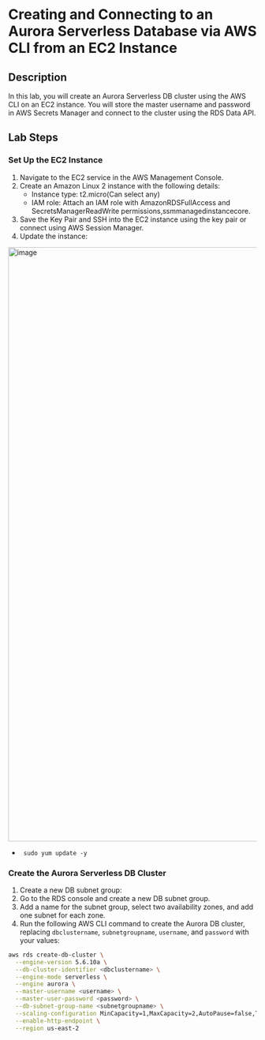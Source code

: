 # **Creating and Connecting to an Aurora Serverless Database via AWS CLI from an EC2 Instance**

## **Description**
In this lab, you will create an Aurora Serverless DB cluster using the AWS CLI on an EC2 instance. You will store the master username and password in AWS Secrets Manager and connect to the cluster using the RDS Data API.

## **Lab Steps**

### **Set Up the EC2 Instance**
   
1. Navigate to the EC2 service in the AWS Management Console.
2. Create an Amazon Linux 2 instance with the following details:
   -   Instance type: t2.micro(Can select any)
   -   IAM role: Attach an IAM role with AmazonRDSFullAccess and SecretsManagerReadWrite permissions,ssmmanagedinstancecore.
3. Save the Key Pair and SSH into the EC2 instance using the key pair or connect using AWS Session Manager.
4. Update the instance:

<img width="1205" alt="image" src="https://github.com/user-attachments/assets/ad79a438-8569-4474-8bef-f313c134c19d">

-      sudo yum update -y

### **Create the Aurora Serverless DB Cluster**

1. Create a new DB subnet group:
2. Go to the RDS console and create a new DB subnet group.
3. Add a name for the subnet group, select two availability zones, and add one subnet for each zone.
4. Run the following AWS CLI command to create the Aurora DB cluster, replacing `dbclustername`, `subnetgroupname`, `username`, and `password` with your values:

```bash
aws rds create-db-cluster \
  --engine-version 5.6.10a \
  --db-cluster-identifier <dbclustername> \
  --engine-mode serverless \
  --engine aurora \
  --master-username <username> \
  --master-user-password <password> \
  --db-subnet-group-name <subnetgroupname> \
  --scaling-configuration MinCapacity=1,MaxCapacity=2,AutoPause=false,TimeoutAction=ForceApplyCapacityChange \
  --enable-http-endpoint \
  --region us-east-2
```

